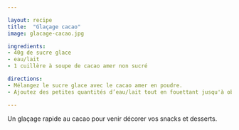 ```yaml
---

layout: recipe
title:  "Glaçage cacao"
image: glacage-cacao.jpg

ingredients:
- 40g de sucre glace
- eau/lait
- 1 cuillère à soupe de cacao amer non sucré

directions:
- Mélangez le sucre glace avec le cacao amer en poudre.
- Ajoutez des petites quantités d’eau/lait tout en fouettant jusqu'à obtenir une consistance de sirop de chocolat, donc quelque chose qui coule en ruban de la cuillère mais qui n'est pas trop liquide. 

---
```


Un glaçage rapide au cacao pour venir décorer vos snacks et desserts.